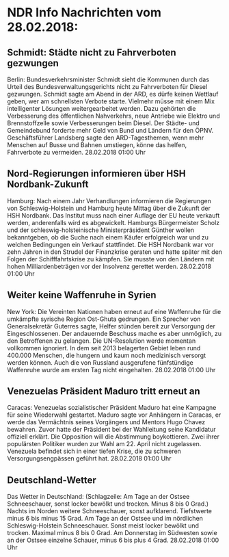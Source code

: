 # NDR Info Nachrichten vom 28.02.2018:


## Schmidt: Städte nicht zu Fahrverboten gezwungen
Berlin: Bundesverkehrsminister Schmidt sieht die Kommunen durch das Urteil des Bundesverwaltungsgerichts nicht zu Fahrverboten für Diesel gezwungen. Schmidt sagte am Abend in der ARD, es dürfe keinen Wettlauf geben, wer am schnellsten Verbote starte. Vielmehr müsse mit einem Mix intelligenter Lösungen weitergearbeitet werden. Dazu gehörten die Verbesserung des öffentlichen Nahverkehrs, neue Antriebe wie Elektro und Brennstoffzelle sowie Verbesserungen beim Diesel. Der Städte- und Gemeindebund forderte mehr Geld von Bund und Ländern für den ÖPNV. Geschäftsführer Landsberg sagte den ARD-Tagesthemen, wenn mehr Menschen auf Busse und Bahnen umstiegen, könne das helfen, Fahrverbote zu vermeiden. 28.02.2018 01:00 Uhr 

## Nord-Regierungen informieren über HSH Nordbank-Zukunft
Hamburg: Nach einem Jahr Verhandlungen informieren die Regierungen von Schleswig-Holstein und Hamburg heute Mittag über die Zukunft der HSH Nordbank. Das Institut muss nach einer Auflage der EU heute verkauft werden, anderenfalls wird es abgewickelt. Hamburgs Bürgermeister Scholz und der schleswig-holsteinische Ministerpräsident Günther wollen bekanntgeben, ob die Suche nach einem Käufer erfolgreich war und zu welchen Bedingungen ein Verkauf stattfindet. Die HSH Nordbank war vor zehn Jahren in den Strudel der Finanzkrise geraten und hatte später mit den Folgen der Schifffahrtskrise zu kämpfen. Sie musste von den Ländern mit hohen Milliardenbeträgen vor der Insolvenz gerettet werden. 28.02.2018 01:00 Uhr 

## Weiter keine Waffenruhe in Syrien
New York: Die Vereinten Nationen haben erneut auf eine Waffenruhe für die umkämpfte syrische Region Ost-Ghuta gedrungen. Ein Sprecher von Generalsekretär Guterres sagte, Helfer stünden bereit zur Versorgung der Eingeschlossenen. Der andauernde Beschuss mache es aber unmöglich, zu den Betroffenen zu gelangen. Die UN-Resolution werde momentan vollkommen ignoriert. In dem seit 2013 belagerten Gebiet leben rund 400.000 Menschen, die hungern und kaum noch medizinisch versorgt werden können. Auch die von Russland ausgerufene fünfstündige Waffenruhe wurde am ersten Tag nicht eingehalten. 28.02.2018 01:00 Uhr 

## Venezuelas Präsident Maduro tritt erneut an
Caracas: Venezuelas sozialistischer Präsident Maduro hat eine Kampagne für seine Wiederwahl gestartet. Maduro sagte vor Anhängern in Caracas, er werde das Vermächtnis seines Vorgängers und Mentors Hugo Chavez bewahren. Zuvor hatte der Präsident bei der Wahlleitung seine Kandidatur offiziell erklärt. Die Opposition will die Abstimmung boykottieren. Zwei ihrer populärsten Politiker wurden zur Wahl am 22. April nicht zugelassen. Venezuela befindet sich in einer tiefen Krise, die zu schweren Versorgungsengpässen geführt hat. 28.02.2018 01:00 Uhr 

## Deutschland-Wetter
Das Wetter in Deutschland:
(Schlagzeile: Am Tage an der Ostsee Schneeschauer, sonst locker bewölkt und trocken. Minus 8 bis 0 Grad.) Nachts im Norden weitere Schneeschauer, sonst aufklarend. Tiefstwerte minus 6 bis minus 15 Grad. Am Tage an der Ostsee und im nördlichen Schleswig-Holstein Schneeschauer. Sonst meist locker bewölkt und trocken. Maximal minus 8 bis 0 Grad. Am Donnerstag im Südwesten sowie an der Ostsee einzelne Schauer, minus 6 bis plus 4 Grad. 28.02.2018 01:00 Uhr 
